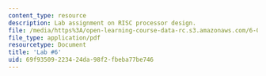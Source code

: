 ```yaml
---
content_type: resource
description: Lab assignment on RISC processor design.
file: /media/https%3A/open-learning-course-data-rc.s3.amazonaws.com/6-004-computation-structures-spring-2009/69f93509223424da98f2fbeba77be746_MIT6_004s09_lab06.pdf
file_type: application/pdf
resourcetype: Document
title: 'Lab #6'
uid: 69f93509-2234-24da-98f2-fbeba77be746
---
```

